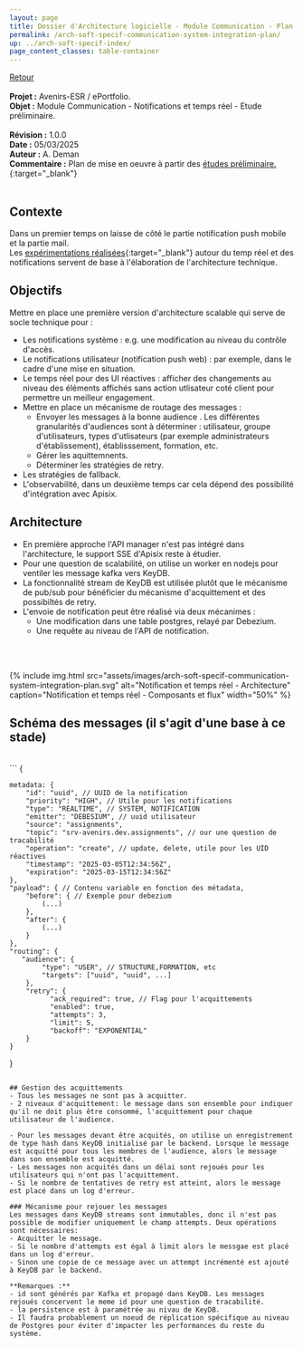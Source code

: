 ```yaml
---
layout: page
title: Dossier d'Architecture logicielle - Module Communication - Plan de mise en oeuvre
permalink: /arch-soft-specif-communication-system-integration-plan/
up: ../arch-soft-specif-index/
page_content_classes: table-container
---
```

[Retour](arch-soft-specif-communication.markdown)<br/>
<br/>
**Projet :** Avenirs-ESR / ePortfolio. <br/>
**Objet :** Module Communication - Notifications et temps réel - Etude préliminaire.<br/>
<br/>
**Révision :** 1.0.0<br/>
**Date :** 05/03/2025<br/>
**Auteur :** A. Deman<br/>
**Commentaire :** Plan de mise en oeuvre à partir des [études préliminaire.](../arch-soft-specif-communication-preliminary-study/){:target="_blank"}<br/>
<br/>

## Contexte
Dans un premier temps on laisse de côté le partie notification push mobile et la partie mail.<br/>
Les [expérimentations réalisées](../arch-soft-specif-communication-preliminary-study/){:target="_blank"} autour du temp réel et des notifications servent de base à l'élaboration de l'architecture technique.

## Objectifs 
Mettre en place une première version d'architecture scalable qui serve de socle technique pour :
- Les notifications système : e.g. une modification au niveau du contrôle d'accès.
- Le notifications utilisateur (notification push web) : par exemple, dans le cadre d'une mise en situation.
- Le temps réel pour des UI réactives : afficher des changements au niveau des éléments affichés sans action utlisateur coté client pour permettre un meilleur engagement.
- Mettre en place un mécanisme de routage des messages :
    - Envoyer les messages à la bonne audience . Les différentes granularités d'audiences sont à déterminer : utilisateur, groupe d'utilisateurs, types d'utlisateurs (par exemple administrateurs d'établissement), établisssement, formation, etc.
    - Gérer les aquittemnents.
    - Déterminer les stratégies de retry.
- Les stratégies de fallback.
- L'observabilité, dans un deuxième temps car cela dépend des possibilité d'intégration avec Apisix.


## Architecture
- En première approche l'API manager n'est pas intégré dans l'architecture, le support SSE d'Apisix reste à étudier.
- Pour une question de scalabilité, on utilise un worker en nodejs pour ventiler les message kafka vers KeyDB.
- La fonctionnalité stream de KeyDB est utilisée plutôt que le mécanisme de pub/sub pour bénéficier du mécanisme d'acquittement et des possibiltés de retry.
- L'envoie de notification peut être réalisé via deux mécanimes :
    - Une modification dans une table postgres, relayé par Debezium.
    - Une requête au niveau de l'API de notification.

<br/><br/>

{% include img.html
        src="assets/images/arch-soft-specif-communication-system-integration-plan.svg"
        alt="Notification et temps réel - Architecture"
        caption="Notification et temps réel - Composants et flux"
        width="50%"
%}
<br/>
## Schéma des messages (il s'agit d'une base à ce stade)
<br/>
``` 
{

    metadata: {
        "id": "uuid", // UUID de la notification
        "priority": "HIGH", // Utile pour les notifications
        "type": "REALTIME", // SYSTEM, NOTIFICATION 
        "emitter": "DEBESIUM", // uuid utilisateur
        "source": "assignments",
        "topic": "srv-avenirs.dev.assignments", // our une question de tracabilité
        "operation": "create", // update, delete, utile pour les UID réactives
        "timestamp": "2025-03-05T12:34:56Z",
        "expiration": "2025-03-15T12:34:56Z"
    },
    "payload": { // Contenu variable en fonction des métadata,
        "before": { // Exemple pour debezium
            (...)
        },
        "after": {
            (...)
        }
    },
    "routing": {
       "audience": {
            "type": "USER", // STRUCTURE,FORMATION, etc
            "targets": ["uuid", "uuid", ...]
        },
        "retry": {
              "ack_required": true, // Flag pour l'acquittements
              "enabled": true,
              "attempts": 3,
              "limit": 5,
              "backoff": "EXPONENTIAL"
        }
    }
}
``` 

## Gestion des acquittements
- Tous les messages ne sont pas à acquitter.
- 2 niveaux d'acquittement: le message dans son ensemble pour indiquer qu'il ne doit plus être consommé, l'acquittement pour chaque utilisateur de l'audience.

- Pour les messages devant être acquités, on utilise un enregistrement de type hash dans KeyDB initialisé par le backend. Lorsque le message est acquitté pour tous les membres de l'audience, alors le message dans son ensemble est acquitté.
- Les messages non acquités dans un délai sont rejoués pour les utilisateurs qui n'ont pas l'acquittement.
- Si le nombre de tentatives de retry est atteint, alors le message est placé dans un log d'erreur.

### Mécanisme pour rejouer les messages
Les messages dans KeyDB streams sont immutables, donc il n'est pas possible de modifier uniquement le champ attempts. Deux opérations sont nécessaires:
- Acquitter le message.
- Si le nombre d'attempts est égal à limit alors le messgae est placé dans un log d'erreur.
- Sinon une copie de ce message avec un attempt incrémenté est ajouté à KeyDB par le backend.

**Remarques :** 
- id sont générés par Kafka et propagé dans KeyDB. Les messages rejoués concervent le meme id pour une question de tracabilité. 
- la persistence est à paramétrée au nivau de KeyDB.
- Il faudra probablement un noeud de réplication spécifique au niveau de Postgres pour éviter d'impacter les performances du reste du système.